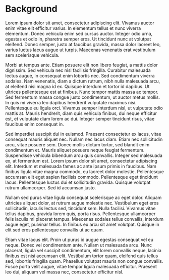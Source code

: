 # Background

Lorem ipsum dolor sit amet, consectetur adipiscing elit. Vivamus auctor enim vitae elit efficitur varius. In elementum tellus et nunc viverra elementum. Donec vehicula enim sed cursus auctor. Integer odio urna, egestas et odio in, pharetra semper eros. Ut tincidunt nunc at volutpat eleifend. Donec semper, justo at faucibus gravida, massa dolor laoreet leo, varius luctus lacus augue ut turpis. Maecenas venenatis erat vestibulum sem scelerisque vehicula.

Morbi at tempus ante. Etiam posuere elit non libero feugiat, a mattis dolor dignissim. Sed vehicula nec nisl facilisis fringilla. Curabitur malesuada lectus augue, in consequat enim lobortis nec. Sed condimentum viverra sodales. Nam venenatis, diam a dictum rutrum, nibh nulla malesuada arcu, at eleifend nisi magna id ex. Quisque interdum et tortor id dapibus. Ut ultrices pellentesque est at finibus. Nunc tempor mattis massa ac tempor. Sed fermentum massa congue justo condimentum, ut auctor metus mollis. In quis mi viverra leo dapibus hendrerit vulputate maximus nisi. Pellentesque eu ligula orci. Vivamus semper interdum nisl, ut vulputate odio mattis at. Mauris hendrerit, diam quis vehicula finibus, dui neque efficitur est, et vulputate diam lorem ac dui. Integer semper tincidunt risus, vitae faucibus enim consequat in.

Sed imperdiet suscipit dui in euismod. Praesent consectetur ex lacus, vitae consequat mauris aliquet nec. Nullam nec lacus diam. Etiam nec sollicitudin arcu, vitae posuere sem. Donec mollis dictum tortor, sed blandit enim condimentum et. Mauris aliquet posuere neque feugiat fermentum. Suspendisse vehicula bibendum arcu quis convallis. Integer sed malesuada ex, at fermentum est. Lorem ipsum dolor sit amet, consectetur adipiscing elit. Interdum et malesuada fames ac ante ipsum primis in faucibus. Nam finibus ligula vitae magna commodo, eu laoreet dolor molestie. Pellentesque accumsan elit eget sapien facilisis commodo. Pellentesque eget tincidunt lacus. Pellentesque luctus dui et sollicitudin gravida. Quisque volutpat rutrum ullamcorper. Sed id accumsan justo.

Nullam sed purus vitae ligula consequat scelerisque ac eget dolor. Aliquam ultricies aliquet dolor, at rutrum augue molestie nec. Vestibulum eget eros sollicitudin, iaculis lectus sed, tincidunt sem. Nulla facilisi. Vivamus vitae tellus dapibus, gravida lorem quis, porta risus. Pellentesque ullamcorper felis iaculis mi placerat tempus. Maecenas sodales tellus convallis, interdum augue eget, pulvinar tellus. In finibus eu arcu sit amet volutpat. Quisque in elit sed eros pellentesque convallis ut ac quam.

Etiam vitae lacus elit. Proin ut purus id augue egestas consequat vel eu neque. Donec vel condimentum ante. Nullam ut malesuada arcu. Nunc placerat, ligula vel suscipit condimentum, elit lorem convallis neque, lacinia finibus est nisi accumsan elit. Vestibulum tortor quam, eleifend quis tellus sed, lobortis fringilla quam. Phasellus volutpat mauris non congue convallis. Fusce porta velit augue, vitae tempor ligula malesuada efficitur. Praesent leo dui, aliquam vel massa nec, consectetur efficitur nisl.
